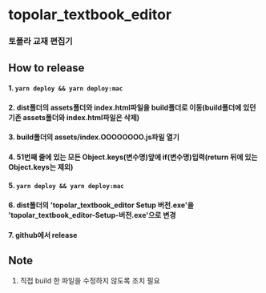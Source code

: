 # topolar_textbook_editor
### 토폴라 교재 편집기

## How to release
#### 1. ```yarn deploy && yarn deploy:mac```
#### 2. dist폴더의 assets폴더와 index.html파일을 build폴더로 이동(build폴더에 있던 기존 assets폴더와 index.html파일은 삭제)
#### 3. build폴더의 assets/index.OOOOOOOO.js파일 열기
#### 4. 51번째 줄에 있는 모든 Object.keys(변수명)앞에 if(변수명)입력(return 뒤에 있는 Object.keys는 제외)
#### 5. ```yarn deploy && yarn deploy:mac```
#### 6. dist폴더의 'topolar_textbook_editor Setup 버전.exe'을 'topolar_textbook_editor-Setup-버전.exe'으로 변경
#### 7. github에서 release

## Note
1. 직접 build 한 파일을 수정하지 않도록 조치 필요
